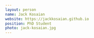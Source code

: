 ```yaml
---
layout: person
name: Jack Kosaian
website: https://jackkosaian.github.io
position: PhD Student
photo: jack-kosaian.jpg
---
```

